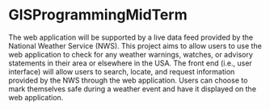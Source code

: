# GISProgrammingMidTerm
 
The web application will be supported by a live data feed provided by the National Weather Service (NWS). This project aims to allow users to use the web application to check for any weather warnings, watches, or advisory statements in their area or elsewhere in the USA. The front end (i.e., user interface) will allow users to search, locate, and request information provided by the NWS through the web application. Users can choose to mark themselves safe during a weather event and have it displayed on the web application.

